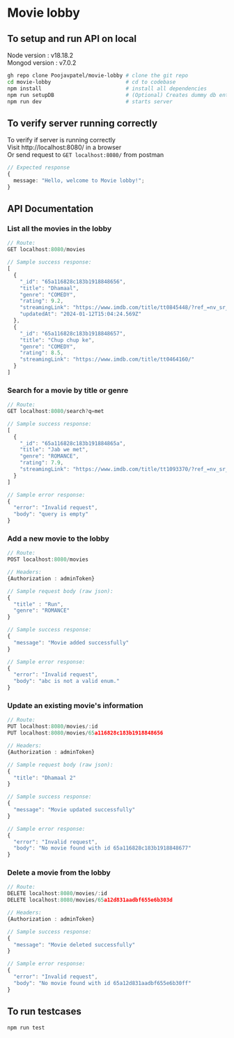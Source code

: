 # Movie lobby

## To setup and run API on local

Node version : v18.18.2  
Mongod version : v7.0.2

```bash
gh repo clone Poojavpatel/movie-lobby # clone the git repo
cd movie-lobby                        # cd to codebase
npm install                           # install all dependencies
npm run setupDB                       # (Optional) Creates dummy db entries
npm run dev                           # starts server
```

## To verify server running correctly

To verify if server is running correctly  
Visit http://localhost:8080/ in a browser  
Or send request to `GET localhost:8080/` from postman

```ts
// Expected response
{
  message: "Hello, welcome to Movie lobby!";
}
```

## API Documentation

### List all the movies in the lobby

```ts
// Route:
GET localhost:8080/movies

// Sample success response:
[
  {
    "_id": "65a116828c183b1918848656",
    "title": "Dhamaal",
    "genre": "COMEDY",
    "rating": 9.2,
    "streamingLink": "https://www.imdb.com/title/tt0845448/?ref_=nv_sr_srsg_0_tt_8_nm_0_q_dhamaal",
    "updatedAt": "2024-01-12T15:04:24.569Z"
  },
  {
    "_id": "65a116828c183b1918848657",
    "title": "Chup chup ke",
    "genre": "COMEDY",
    "rating": 8.5,
    "streamingLink": "https://www.imdb.com/title/tt0464160/"
  }
]
```

### Search for a movie by title or genre

```ts
// Route:
GET localhost:8080/search?q=met

// Sample success response:
[
  {
    "_id": "65a116828c183b191884865a",
    "title": "Jab we met",
    "genre": "ROMANCE",
    "rating": 7.9,
    "streamingLink": "https://www.imdb.com/title/tt1093370/?ref_=nv_sr_srsg_0_tt_6_nm_1_q_jab%2520we%2520met"
  }
]

// Sample error response:
{
  "error": "Invalid request",
  "body": "query is empty"
}
```

### Add a new movie to the lobby

```ts
// Route:
POST localhost:8080/movies

// Headers:
{Authorization : adminToken}

// Sample request body (raw json):
{
  "title" : "Run",
  "genre": "ROMANCE"
}

// Sample success response:
{
  "message": "Movie added successfully"
}

// Sample error response:
{
  "error": "Invalid request",
  "body": "abc is not a valid enum."
}
```

### Update an existing movie's information

```ts
// Route:
PUT localhost:8080/movies/:id
PUT localhost:8080/movies/65a116828c183b1918848656

// Headers:
{Authorization : adminToken}

// Sample request body (raw json):
{
  "title": "Dhamaal 2"
}

// Sample success response:
{
  "message": "Movie updated successfully"
}

// Sample error response:
{
  "error": "Invalid request",
  "body": "No movie found with id 65a116828c183b1918848677"
}
```

### Delete a movie from the lobby

```ts
// Route:
DELETE localhost:8080/movies/:id
DELETE localhost:8080/movies/65a12d831aadbf655e6b303d

// Headers:
{Authorization : adminToken}

// Sample success response:
{
  "message": "Movie deleted successfully"
}

// Sample error response:
{
  "error": "Invalid request",
  "body": "No movie found with id 65a12d831aadbf655e6b30ff"
}
```

## To run testcases

```bash
npm run test
```
